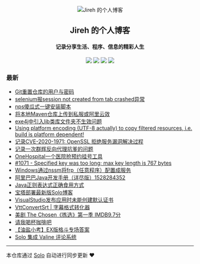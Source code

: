 <p align="center"><img alt="Jireh 的个人博客" src="https://img.hacpai.com/avatar/1532946657098_1532946825204.jpeg"></p><h2 align="center">
Jireh 的个人博客
</h2>

<h4 align="center">记录分享生活、程序、信息的精彩人生</h4>
<p align="center"><a title="Jireh 的个人博客" target="_blank" href="https://github.com/Jireh012/solo-blog"><img src="https://img.shields.io/github/last-commit/Jireh012/solo-blog.svg?style=flat-square&color=FF9900"></a>
<a title="GitHub repo size in bytes" target="_blank" href="https://github.com/Jireh012/solo-blog"><img src="https://img.shields.io/github/repo-size/Jireh012/solo-blog.svg?style=flat-square"></a>
<a title="Solo Version" target="_blank" href="https://github.com/88250/solo/releases"><img src="https://img.shields.io/badge/solo-4.3.1-f1e05a.svg?style=flat-square&color=blueviolet"></a>
<a title="Hits" target="_blank" href="https://github.com/88250/hits"><img src="https://hits.b3log.org/Jireh012/solo-blog.svg"></a></p>

### 最新

* [Git重置仓库的用户与密码](https://www.lyile.cn/articles/2021/01/12/1610442291930.html)
* [selenium报session not created from tab crashed异常](https://www.lyile.cn/articles/2021/01/08/1610070862654.html)
* [nps傻瓜式一键安装脚本](https://www.lyile.cn/articles/2020/12/16/1608098400665.html)
* [将本地Maven仓库上传到私服或阿里云效](https://www.lyile.cn/articles/2020/12/15/1608026194112.html)
* [exe4j中引入lib类库文件夹不生效问题](https://www.lyile.cn/articles/2020/12/15/1608019261863.html)
* [Using platform encoding (UTF-8 actually) to copy filtered resources, i.e. build is platform dependent!](https://www.lyile.cn/articles/2020/12/11/1607653217353.html)
* [记录CVE-2020-1971: OpenSSL 拒绝服务漏洞解决过程](https://www.lyile.cn/articles/2020/12/10/1607587862347.html)
* [记录一次群辉反向代理坑爹的问题](https://www.lyile.cn/articles/2020/12/10/1607584680741.html)
* [OneHospital一个医院抢预约挂号工具](https://www.lyile.cn/articles/2020/12/10/1607569851989.html)
* [#1071 - Specified key was too long; max key length is 767 bytes](https://www.lyile.cn/articles/2020/12/02/1606893127977.html)
* [Windows通过nssm将frp（任意程序）配置成服务](https://www.lyile.cn/articles/2020/12/01/1606811304022.html)
* [ 阿里巴巴Java开发手册（详尽版）1528284352](https://www.lyile.cn/articles/2020/11/27/1606458186698.html)
* [Java正则表达式正确食用方式](https://www.lyile.cn/articles/2020/11/26/1606379798134.html)
* [宝塔部署最新版Solo博客](https://www.lyile.cn/articles/2020/11/20/1605840328957.html)
* [VisualStudio发布应用时未能创建默认证书](https://www.lyile.cn/articles/2020/11/16/1605492931586.html)
* [VttConvertSrt | 字幕格式转化器](https://www.lyile.cn/articles/2020/11/13/1605259944087.html)
* [美剧 The Chosen《拣选》第一季 IMDB9.7分](https://www.lyile.cn/articles/2020/11/13/1605233276889.html)
* [请我喝杯咖啡吧](https://www.lyile.cn/treat-me-to-coffee)
* [【油盐小考】EX版格斗专场答案](https://www.lyile.cn/articles/2020/11/09/1604892512779.html)
* [Solo 集成 Valine 评论系统](https://www.lyile.cn/articles/2020/11/06/1604656094535.html)



---

本仓库通过 [Solo](https://github.com/88250/solo) 自动进行同步更新 ❤️ 